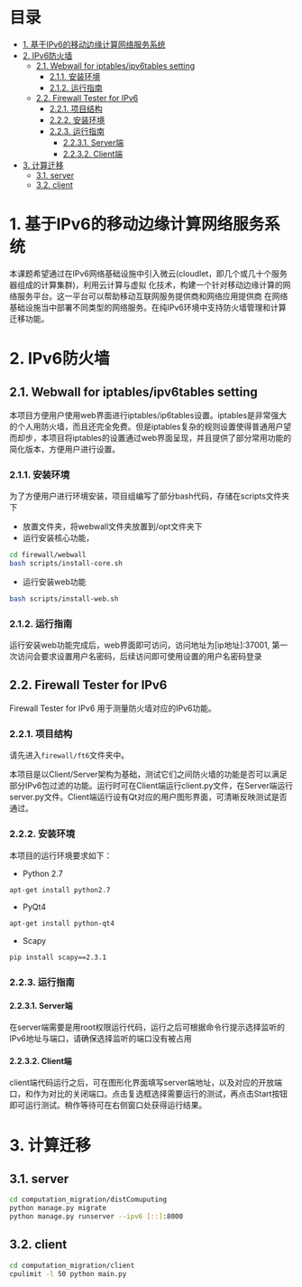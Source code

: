 # 目录

- [1. 基于IPv6的移动边缘计算网络服务系统](#1-基于ipv6的移动边缘计算网络服务系统)
- [2. IPv6防火墙](#2-ipv6防火墙)
  - [2.1. Webwall for iptables/ipv6tables setting](#21-webwall-for-iptablesipv6tables-setting)
    - [2.1.1. 安装环境](#211-安装环境)
    - [2.1.2. 运行指南](#212-运行指南)
  - [2.2. Firewall Tester for IPv6](#22-firewall-tester-for-ipv6)
    - [2.2.1. 项目结构](#221-项目结构)
    - [2.2.2. 安装环境](#222-安装环境)
    - [2.2.3. 运行指南](#223-运行指南)
      - [2.2.3.1. Server端](#2231-server端)
      - [2.2.3.2. Client端](#2232-client端)
- [3. 计算迁移](#3-计算迁移)
  - [3.1. server](#31-server)
  - [3.2. client](#32-client)



# 1. 基于IPv6的移动边缘计算网络服务系统
本课题希望通过在IPv6网络基础设施中引入微云(cloudlet，即几个或几十个服务器组成的计算集群)，利用云计算与虚拟 化技术，构建一个针对移动边缘计算的网络服务平台。这一平台可以帮助移动互联网服务提供商和网络应用提供商 在网络基础设施当中部署不同类型的网络服务。在纯IPv6环境中支持防火墙管理和计算迁移功能。


# 2. IPv6防火墙
## 2.1. Webwall for iptables/ipv6tables setting
本项目方便用户使用web界面进行iptables/ip6tables设置。iptables是非常强大的个人用防火墙，而且还完全免费。但是iptables复杂的规则设置使得普通用户望而却步，本项目将iptables的设置通过web界面呈现，并且提供了部分常用功能的简化版本，方便用户进行设置。

### 2.1.1. 安装环境
为了方便用户进行环境安装，项目组编写了部分bash代码，存储在scripts文件夹下
* 放置文件夹，将webwall文件夹放置到/opt文件夹下
* 运行安装核心功能，
```bash
cd firewall/webwall
bash scripts/install-core.sh
```
* 运行安装web功能
```bash
bash scripts/install-web.sh
```

### 2.1.2. 运行指南
运行安装web功能完成后，web界面即可访问，访问地址为[ip地址]:37001, 第一次访问会要求设置用户名密码，后续访问即可使用设置的用户名密码登录


## 2.2. Firewall Tester for IPv6

Firewall Tester for IPv6 用于测量防火墙对应的IPv6功能。

### 2.2.1. 项目结构
请先进入```firewall/ft6```文件夹中。

本项目是以Client/Server架构为基础，测试它们之间防火墙的功能是否可以满足部分IPv6包过滤的功能。运行时可在Client端运行client.py文件，在Server端运行server.py文件。Client端运行设有Qt对应的用户图形界面，可清晰反映测试是否通过。

### 2.2.2. 安装环境
本项目的运行环境要求如下：
* Python 2.7
```bash
apt-get install python2.7
```
* PyQt4
```bash
apt-get install python-qt4
```
* Scapy
```bash
pip install scapy==2.3.1
```

### 2.2.3. 运行指南

#### 2.2.3.1. Server端
在server端需要是用root权限运行代码，运行之后可根据命令行提示选择监听的IPv6地址与端口，请确保选择监听的端口没有被占用
#### 2.2.3.2. Client端
client端代码运行之后，可在图形化界面填写server端地址，以及对应的开放端口，和作为对比的关闭端口。点击复选框选择需要运行的测试，再点击Start按钮即可运行测试。稍作等待可在右侧窗口处获得运行结果。


# 3. 计算迁移
## 3.1. server
```bash
cd computation_migration/distComuputing
python manage.py migrate
python manage.py runserver --ipv6 [::]:8000
```
## 3.2. client
```bash
cd computation_migration/client
cpulimit -l 50 python main.py
```
